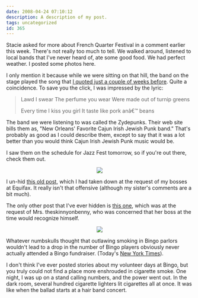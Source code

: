 ```yaml
---
date: 2008-04-24 07:10:12
description: A description of my post.
tags: uncategorized
id: 365
---
```

Stacie asked for more about French Quarter Festival in a comment earlier this week.  There's not really too much to tell.  We walked around, listened to local bands that I've never heard of, ate some good food.  We had perfect weather.  I posted some photos <a onclick="window.open('/pg3.php?spgmGal=045%20-%20French%20Quarter%20Festival%202008','045FrenchQuarterFestival2008','width=1024, height=768, toolbar=no, location = no, directories=no, menubar=no, resizable=yes, scrollbars=no');">
here</a>.

I only mention it because while we were sitting on that hill, the band on the stage played the song that <a href="http://theskinnyonbenny.com/blog2/archives/360#more-360">I quoted just a couple of weeks before</a>.  Quite a coincidence.  To save you the click, I was impressed by the lyric:
<!--more-->
<blockquote>Lawd I swear
The perfume you wear
Were made out of turnip greens

Every time
I kiss you girl
It taste like pork anâ€™ beans</blockquote>

The band we were listening to was called the Zydepunks.  Their web site bills them as, "New Orleans' Favorite Cajun Irish Jewish Punk band."  That's probably as good as I could describe them, except to say that it was a lot better than you would think Cajun Irish Jewish Punk music would be.

I saw them on the schedule for Jazz Fest tomorrow, so if you're out there, check them out.

<center><img src="/img/greenline.gif"></center>

I un-hid <a href="http://theskinnyonbenny.com/blog2/archives/105">this old post</a>, which I had taken down at the request of my bosses at Equifax.  It really isn't that offensive (although my sister's comments are a bit much).

The only other post that I've ever hidden is <a href="http://theskinnyonbenny.com/blog2/archives/252">this one</a>, which was at the request of Mrs. theskinnyonbenny, who was concerned that her boss at the time would recognize himself.

<center><img src="/img/greenline.gif"></center>

Whatever numbskulls thought that outlawing smoking in Bingo parlors wouldn't lead to a drop in the number of Bingo players obviously never actually attended a Bingo fundraiser.  (Today's <a href="http://www.nytimes.com/2008/04/24/us/24bingo.html">New York Times</a>).

I don't think I've ever posted stories about my volunteer days at Bingo, but you truly could not find a place more enshrouded in cigarette smoke.  One night, I was up on a stand calling numbers, and the power went out.  In the dark room, several hundred cigarette lighters lit cigarettes all at once.  It was like when the ballad starts at a hair band concert.